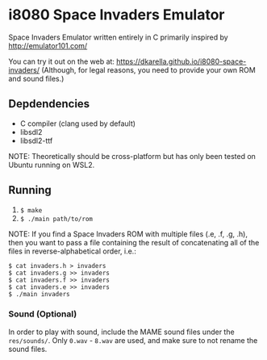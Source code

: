 # i8080 Space Invaders Emulator

Space Invaders Emulator written entirely in C primarily inspired by http://emulator101.com/

You can try it out on the web at: https://dkarella.github.io/i8080-space-invaders/ 
(Although, for legal reasons, you need to provide your own ROM and sound files.)

## Depdendencies

- C compiler (clang used by default)
- libsdl2 
- libsdl2-ttf 

NOTE: Theoretically should be cross-platform but has only been tested on Ubuntu running on WSL2. 

## Running

1. `$ make`
2. `$ ./main path/to/rom`

NOTE: If you find a Space Invaders ROM with multiple files (.e, .f, .g, .h), then you want to pass a file containing the result of concatenating all of the files in reverse-alphabetical order, i.e.:
```
$ cat invaders.h > invaders    
$ cat invaders.g >> invaders    
$ cat invaders.f >> invaders    
$ cat invaders.e >> invaders
$ ./main invaders
```

### Sound (Optional)

In order to play with sound, include the MAME sound files under the `res/sounds/`. Only `0.wav` - `8.wav` are used, and make sure to not rename the sound files.
